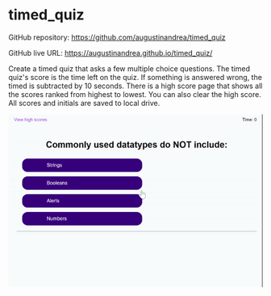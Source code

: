 # timed_quiz

GitHub repository: https://github.com/augustinandrea/timed_quiz

GitHub live URL:  https://augustinandrea.github.io/timed_quiz/

Create a timed quiz that asks a few multiple choice questions. The timed quiz's score is the time left on the quiz. If something is answered wrong, the timed is subtracted by 10 seconds. There is a high score page that shows all the scores ranked from highest to lowest. You can also clear the high score. All scores and initials are saved to local drive.

![alt text](timed_quiz.gif "Time Quiz")